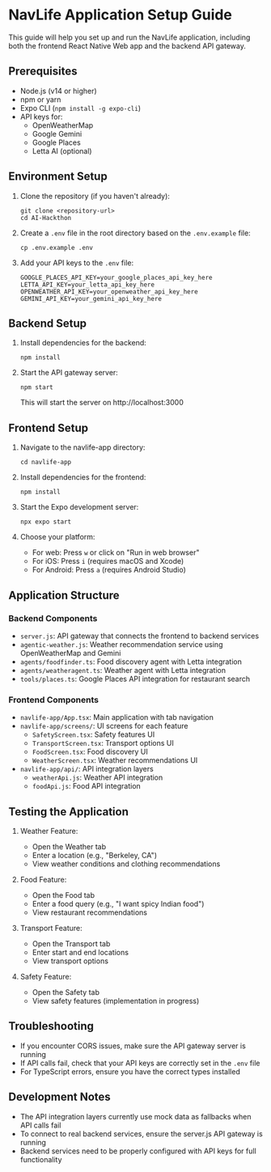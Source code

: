 # NavLife Application Setup Guide

This guide will help you set up and run the NavLife application, including both the frontend React Native Web app and the backend API gateway.

## Prerequisites

- Node.js (v14 or higher)
- npm or yarn
- Expo CLI (`npm install -g expo-cli`)
- API keys for:
  - OpenWeatherMap
  - Google Gemini
  - Google Places
  - Letta AI (optional)

## Environment Setup

1. Clone the repository (if you haven't already):
   ```
   git clone <repository-url>
   cd AI-Hackthon
   ```

2. Create a `.env` file in the root directory based on the `.env.example` file:
   ```
   cp .env.example .env
   ```

3. Add your API keys to the `.env` file:
   ```
   GOOGLE_PLACES_API_KEY=your_google_places_api_key_here
   LETTA_API_KEY=your_letta_api_key_here
   OPENWEATHER_API_KEY=your_openweather_api_key_here
   GEMINI_API_KEY=your_gemini_api_key_here
   ```

## Backend Setup

1. Install dependencies for the backend:
   ```
   npm install
   ```

2. Start the API gateway server:
   ```
   npm start
   ```
   
   This will start the server on http://localhost:3000

## Frontend Setup

1. Navigate to the navlife-app directory:
   ```
   cd navlife-app
   ```

2. Install dependencies for the frontend:
   ```
   npm install
   ```

3. Start the Expo development server:
   ```
   npx expo start
   ```

4. Choose your platform:
   - For web: Press `w` or click on "Run in web browser"
   - For iOS: Press `i` (requires macOS and Xcode)
   - For Android: Press `a` (requires Android Studio)

## Application Structure

### Backend Components

- `server.js`: API gateway that connects the frontend to backend services
- `agentic-weather.js`: Weather recommendation service using OpenWeatherMap and Gemini
- `agents/foodfinder.ts`: Food discovery agent with Letta integration
- `agents/weatheragent.ts`: Weather agent with Letta integration
- `tools/places.ts`: Google Places API integration for restaurant search

### Frontend Components

- `navlife-app/App.tsx`: Main application with tab navigation
- `navlife-app/screens/`: UI screens for each feature
  - `SafetyScreen.tsx`: Safety features UI
  - `TransportScreen.tsx`: Transport options UI
  - `FoodScreen.tsx`: Food discovery UI
  - `WeatherScreen.tsx`: Weather recommendations UI
- `navlife-app/api/`: API integration layers
  - `weatherApi.js`: Weather API integration
  - `foodApi.js`: Food API integration

## Testing the Application

1. Weather Feature:
   - Open the Weather tab
   - Enter a location (e.g., "Berkeley, CA")
   - View weather conditions and clothing recommendations

2. Food Feature:
   - Open the Food tab
   - Enter a food query (e.g., "I want spicy Indian food")
   - View restaurant recommendations

3. Transport Feature:
   - Open the Transport tab
   - Enter start and end locations
   - View transport options

4. Safety Feature:
   - Open the Safety tab
   - View safety features (implementation in progress)

## Troubleshooting

- If you encounter CORS issues, make sure the API gateway server is running
- If API calls fail, check that your API keys are correctly set in the `.env` file
- For TypeScript errors, ensure you have the correct types installed

## Development Notes

- The API integration layers currently use mock data as fallbacks when API calls fail
- To connect to real backend services, ensure the server.js API gateway is running
- Backend services need to be properly configured with API keys for full functionality
